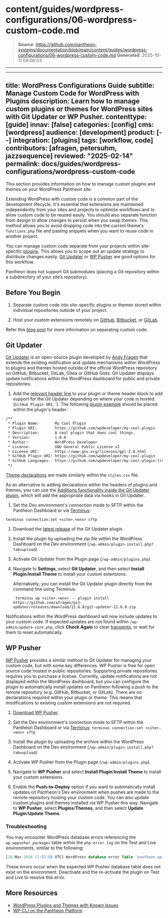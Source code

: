 # content/guides/wordpress-configurations/06-wordpress-custom-code.md

> **Source**: https://github.com/pantheon-systems/documentation/blob/main/content/guides/wordpress-configurations/06-wordpress-custom-code.md
> **Generated**: 2025-10-11 09:06:03

---

---
title: WordPress Configurations Guide
subtitle: Manage Custom Code for WordPress with Plugins
description: Learn how to manage custom plugins or themes for WordPress sites with Git Updater or WP Pusher.
contenttype: [guide]
innav: [false]
categories: [config]
cms: [wordpress]
audience: [development]
product: [--]
integration: [plugins]
tags: [workflow, code]
contributors: [afragen, petersuhm, jazzsequence]
reviewed: "2025-02-14"
permalink: docs/guides/wordpress-configurations/wordpress-custom-code
---

This section provides information on how to manage custom plugins and themes on your WordPress Pantheon site.

Extending WordPress with custom code is a common part of the development lifecycle. It's essential that extensions are maintained independently from your sites and projects to optimize workflows and to allow custom code to be reused easily. You should also separate function from design to allow changes to persist when you swap themes. This method allows you to avoid dropping code into the current theme's `functions.php` file and pasting snippets when you want to reuse code in another project.

You can manage custom code separate from your projects within site-specific [plugins](https://codex.wordpress.org/Writing_a_Plugin). This allows you to scope out an update strategy to distribute changes easily. [Git Updater](https://github.com/afragen/git-updater) or [WP Pusher](https://wppusher.com/) are good options for this workflow.

<Alert title="Note" type="info">

Pantheon does not support Git submodules (placing a Git repository within a subdirectory of your site’s repository).

</Alert>

## Before You Begin

1. Separate custom code into site-specific plugins or themes stored within individual repositories outside of your project.

1. Host your custom extensions remotely on [GitHub](https://github.com/), [Bitbucket](https://bitbucket.org), or [GitLab](https://about.gitlab.com/).

Refer this [blog post](https://pantheon.io/blog/wordpress-development-git) for more information on separating custom code.

## Git Updater

[Git Updater](https://github.com/afragen/git-updater) is an open-source plugin developed by [Andy Fragen](https://git-updater.com/) that extends the existing notification and update mechanisms within WordPress to plugins and themes hosted outside of the official WordPress repository on GitHub, Bitbucket, GitLab, Gitea or GitHub Gists. Git Updater displays update notifications within the WordPress dashboard for public and private repositories.

1. Add the [relevant header line](https://git-updater.com/knowledge-base/usage/) to your plugin or theme header block to add support for the Git Updater depending on where your code is hosted.(`GitHub Plugin URI`, `). The following [plugin example](https://git-updater.com/knowledge-base/usage/#articleTOC_2) should be placed within the plugin's header:

  ```bash
  /**
   * Plugin Name:       My Cool Plugin
   * Plugin URI:        https://github.com/wpdeveloper/my-cool-plugin
   * Description:       A cool plugin that does cool things.
   * Version:           1.0.0
   * Author:            WordPress Developer
   * License:           GNU General Public License v2
   * License URI:       https://www.gnu.org/licenses/gpl-2.0.html
   * GitHub Plugin URI: https://github.com/wpdeveloper/my-cool-plugin
   * GitHub Languages:  https://github.com/wpdeveloper/my-cool-plugin-translations
   */
  ```

  [Theme declarations](https://git-updater.com/knowledge-base/usage/#articleTOC_3) are made similarly within the `styles.css` file.

  As an alternative to adding declarations within the headers of plugins and themes, you can use the [Additions functionality inside the Git Updater plugin](https://git-updater.com/knowledge-base/git-updater-additions/), which will add the appropriate data via hooks in Git Updater.

1. Set the Dev environment's connection mode to SFTP within the Pantheon Dashboard or via [Terminus](/terminus):

  ```bash{promptUser: user}
  terminus connection:set <site>.<env> sftp
  ```

1. Download the [latest release](https://github.com/afragen/git-updater/releases) of the Git Updater plugin.

1. Install the plugin by uploading the zip file within the WordPress Dashboard on the Dev environment (`/wp-admin/plugin-install.php?tab=upload`).

1. Activate Git Updater from the Plugin page (`/wp-admin/plugins.php`).

1. Navigate to **Settings**, select **Git Updater**, and then select **Install Plugin**/**Install Theme** to install your custom extensions.

   Alternatively, you can install the Git Updater plugin directly from the command line using Terminus:
   
   ```bash{promptUser: user}
    terminus wp <site>.<env> -- plugin install https://github.com/afragen/git-updater/releases/download/12.6.0/git-updater-12.6.0.zip
    ```

Notifications within the WordPress dashboard will now include updates to your custom code. If expected updates are not found within `/wp-admin/update-core.php`, click **Check Again** to clear [transients](https://codex.wordpress.org/Transients_API), or wait for them to reset automatically.

## WP Pusher

[WP Pusher](https://wppusher.com/) provides a similar method to Git Updater for managing your custom code, but with some key differences. WP Pusher is free for open source code hosted in public repositories. Supporting private repositories requires you to purchase a license. Currently, update notifications are not displayed within the WordPress dashboard, but you can configure the plugin to automatically install updates on Pantheon following a push to the remote repository (e.g. GitHub, Bitbucket, or GitLab). There are no declarations required within your plugin or theme. This means that modifications to existing custom extensions are not required.

1. [Download WP Pusher](https://wppusher.com/).

1. Set the Dev environment's connection mode to SFTP within the Pantheon Dashboard or via [Terminus](/terminus): `terminus connection:set <site>.<env> sftp`

1. Install the plugin by uploading the archive within the WordPress Dashboard on the Dev environment (`/wp-admin/plugin-install.php?tab=upload`).

1. Activate WP Pusher from the Plugin page (`/wp-admin/plugins.php`).

1. Navigate to **WP Pusher** and select **Install Plugin**/**Install Theme** to install your custom extensions.

1. Enable the **Push-to-Deploy** option if you want to automatically install updates on Pantheon's Dev environment when pushes are made to the remote repository hosting your custom code. You can also update custom plugins and themes installed via WP Pusher this way: Navigate to **WP Pusher**, select **Plugins**/**Themes**, and then select **Update Plugin**/**Update Theme**.

### Troubleshooting

You may encounter WordPress database errors referencing the `wp_wppusher_packages` table within the `php-error.log` on the Test and Live environments, similar to the following:

```sql
[28-Mar-2016 17:57:58 UTC] WordPress database error Table 'pantheon.wp_wppusher_packages' doesn't exist for query SELECT * FROM wp_wppusher_packages WHERE type = 1 made by require_once('wp-admin/admin.php'), do_action('admin_init'), call_user_func_array, Pusher\Pusher->registerPluginActionLinks, Pusher\Storage\PluginRepository->allPusherPlugins
```

These errors occur when the expected WP Pusher database table does not exist on the environment. Deactivate and the re-activate the plugin on Test and Live to resolve this error.

## More Resources

- [WordPress Plugins and Themes with Known Issues](/wordpress-known-issues)
- [WP-CLI on the Pantheon Platform](/guides/create-wp-site)